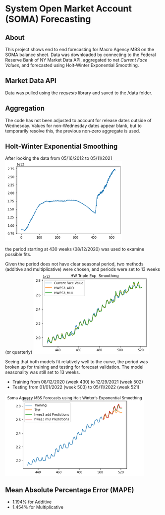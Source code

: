 # System Open Market Account (SOMA) Forecasting

## About
This project shows end to end forecasting for Macro Agency MBS on the SOMA balance sheet.
Data was downloaded by connecting to the Federal Reserve Bank of NY Market Data API, aggregated
to net <i>Current Face Values</i>, and forecasted using Holt-Winter Exponential Smoothing.

## Market Data API
Data was pulled using the <i>requests</i> library and saved to the /data folder.

## Aggregation
The code has not been adjusted to account for release dates outside of Wednesday. Values for non-Wednesday dates appear
blank, but to temporarily resolve this, the previous non-zero aggregate is used.

## Holt-Winter Exponential Smoothing
After looking the data from 05/16/2012 to 05/11/2021
![Alt text](images/aggregate_all.png)

the period starting at 430 weeks (08/12/2020) was used to examine possible fits.

Given the period does not have clear seasonal period, two methods (additive and multiplicative)
were chosen, and periods were set to 13 weeks (or quarterly)
![Alt text](images/aggregate_subgroup.png)

Seeing that both models fit relatively well to the curve, the period was broken up for
training and testing for forecast validation. The model seasonality was still set to 13 weeks.
* Training from 08/12/2020 (week 430) to 12/29/2021 (week 502)
* Testing from 01/01/2022 (week 503) to 05/11/2022 (week 521)  

![Alt text](images/forecasts.png)

## Mean Absolute Percentage Error (MAPE)
* 1.194% for Additive 
* 1.454% for Multiplicative




